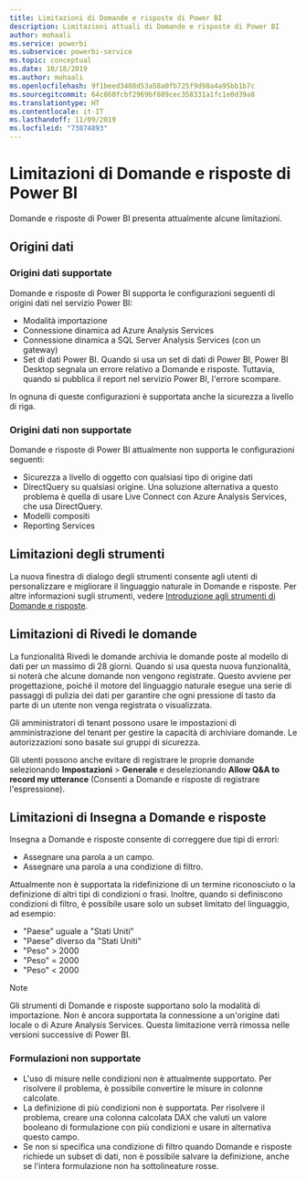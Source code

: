 ```yaml
---
title: Limitazioni di Domande e risposte di Power BI
description: Limitazioni attuali di Domande e risposte di Power BI
author: mohaali
ms.service: powerbi
ms.subservice: powerbi-service
ms.topic: conceptual
ms.date: 10/18/2019
ms.author: mohaali
ms.openlocfilehash: 9f1beed3408d53a58a0fb725f9d98a4a95bb1b7c
ms.sourcegitcommit: 64c860fcbf2969bf089cec358331a1fc1e0d39a8
ms.translationtype: HT
ms.contentlocale: it-IT
ms.lasthandoff: 11/09/2019
ms.locfileid: "73874893"
---
```

# <a name="limitations-of-power-bi-qa"></a>Limitazioni di Domande e risposte di Power BI

Domande e risposte di Power BI presenta attualmente alcune limitazioni.

## <a name="data-sources"></a>Origini dati

### <a name="supported-data-sources"></a>Origini dati supportate

Domande e risposte di Power BI supporta le configurazioni seguenti di origini dati nel servizio Power BI:

- Modalità importazione
- Connessione dinamica ad Azure Analysis Services
- Connessione dinamica a SQL Server Analysis Services (con un gateway)
- Set di dati Power BI. Quando si usa un set di dati di Power BI, Power BI Desktop segnala un errore relativo a Domande e risposte. Tuttavia, quando si pubblica il report nel servizio Power BI, l'errore scompare.

In ognuna di queste configurazioni è supportata anche la sicurezza a livello di riga.

### <a name="data-sources-not-supported"></a>Origini dati non supportate

Domande e risposte di Power BI attualmente non supporta le configurazioni seguenti:

- Sicurezza a livello di oggetto con qualsiasi tipo di origine dati
- DirectQuery su qualsiasi origine. Una soluzione alternativa a questo problema è quella di usare Live Connect con Azure Analysis Services, che usa DirectQuery.
- Modelli compositi
- Reporting Services 

## <a name="tooling-limitations"></a>Limitazioni degli strumenti

La nuova finestra di dialogo degli strumenti consente agli utenti di personalizzare e migliorare il linguaggio naturale in Domande e risposte. Per altre informazioni sugli strumenti, vedere [Introduzione agli strumenti di Domande e risposte](q-and-a-tooling-intro.md).

## <a name="review-question-limitations"></a>Limitazioni di Rivedi le domande

La funzionalità Rivedi le domande archivia le domande poste al modello di dati per un massimo di 28 giorni. Quando si usa questa nuova funzionalità, si noterà che alcune domande non vengono registrate. Questo avviene per progettazione, poiché il motore del linguaggio naturale esegue una serie di passaggi di pulizia dei dati per garantire che ogni pressione di tasto da parte di un utente non venga registrata o visualizzata.

Gli amministratori di tenant possono usare le impostazioni di amministrazione del tenant per gestire la capacità di archiviare domande. Le autorizzazioni sono basate sui gruppi di sicurezza. 

Gli utenti possono anche evitare di registrare le proprie domande selezionando **Impostazioni** > **Generale** e deselezionando **Allow Q&A to record my utterance** (Consenti a Domande e risposte di registrare l'espressione). 

## <a name="teach-qa-limitations"></a>Limitazioni di Insegna a Domande e risposte

Insegna a Domande e risposte consente di correggere due tipi di errori:

- Assegnare una parola a un campo.
- Assegnare una parola a una condizione di filtro.

Attualmente non è supportata la ridefinizione di un termine riconosciuto o la definizione di altri tipi di condizioni o frasi. Inoltre, quando si definiscono condizioni di filtro, è possibile usare solo un subset limitato del linguaggio, ad esempio:

- "Paese" uguale a "Stati Uniti"
- "Paese" diverso da "Stati Uniti"
- "Peso" > 2000
- "Peso" = 2000
- "Peso" < 2000

> [!NOTE]
> Gli strumenti di Domande e risposte supportano solo la modalità di importazione. Non è ancora supportata la connessione a un'origine dati locale o di Azure Analysis Services. Questa limitazione verrà rimossa nelle versioni successive di Power BI.

### <a name="statements-not-supported"></a>Formulazioni non supportate

- L'uso di misure nelle condizioni non è attualmente supportato. Per risolvere il problema, è possibile convertire le misure in colonne calcolate.
- La definizione di più condizioni non è supportata. Per risolvere il problema, creare una colonna calcolata DAX che valuti un valore booleano di formulazione con più condizioni e usare in alternativa questo campo.
- Se non si specifica una condizione di filtro quando Domande e risposte richiede un subset di dati, non è possibile salvare la definizione, anche se l'intera formulazione non ha sottolineature rosse.
